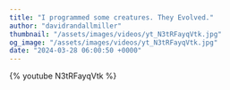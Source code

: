 ```yaml
---
title: "I programmed some creatures. They Evolved."
author: "davidrandallmiller"
thumbnail: "/assets/images/videos/yt_N3tRFayqVtk.jpg"
og_image: "/assets/images/videos/yt_N3tRFayqVtk.jpg"
date: "2024-03-28 06:00:50 +0000"
---
```


{% youtube N3tRFayqVtk %}